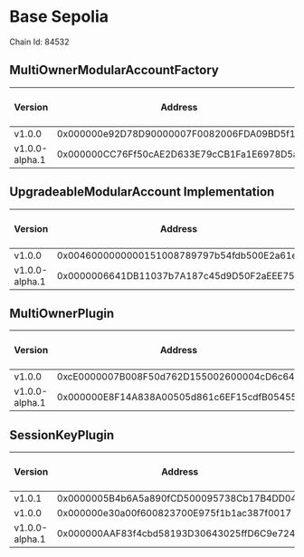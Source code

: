 # Base Sepolia
Chain Id: 84532

## MultiOwnerModularAccountFactory

| Version | Address | Explorer Link | Salt | Deploy Script Run |
| --------------- | ------------------------------------------ | ------------------------------------------------------------------------------------------- | -------------------------------------------------------------------- | ------------------------------------------------------------- |
| v1.0.0          | 0x000000e92D78D90000007F0082006FDA09BD5f11 | [explorer](https://sepolia.basescan.org/address/0x000000e92D78D90000007F0082006FDA09BD5f11) | `0x5db157a188f31855e74efff3`                                         | [run](../../broadcast/Deploy.s.sol/84532/run-1707339039.json) |
| v1.0.0-alpha.1  | 0x000000CC76Ff50cAE2D633E79cCB1Fa1E6978D5a | [explorer](https://sepolia.basescan.org/address/0x000000CC76Ff50cAE2D633E79cCB1Fa1E6978D5a) | `0x4e59b44847b379578588920ca78fbf26c0b4956cf030bee888e68000006b232d` | [run](../../broadcast/Deploy.s.sol/84532/run-1706829406.json) |

## UpgradeableModularAccount Implementation

| Version | Address | Explorer Link | Salt | Deploy Script Run |
| --------------- | ------------------------------------------ | ------------------------------------------------------------------------------------------- | -------------------------------------------------------------------- | ------------------------------------------------------------- |
| v1.0.0          | 0x0046000000000151008789797b54fdb500E2a61e | [explorer](https://sepolia.basescan.org/address/0x0046000000000151008789797b54fdb500E2a61e) | `0x3249843e32cfdd3724630092`                                         | [run](../../broadcast/Deploy.s.sol/84532/run-1707339039.json) |
| v1.0.0-alpha.1  | 0x0000006641DB11037b7A187c45d9D50F2aEEE750 | [explorer](https://sepolia.basescan.org/address/0x0000006641DB11037b7A187c45d9D50F2aEEE750) | `0x4e59b44847b379578588920ca78fbf26c0b4956c94215d344a5800000025f1da` | [run](../../broadcast/Deploy.s.sol/84532/run-1706829406.json) |

## MultiOwnerPlugin

| Version | Address | Explorer Link | Salt | Deploy Script Run |
| --------------- | ------------------------------------------ | ------------------------------------------------------------------------------------------- | -------------------------------------------------------------------- | ------------------------------------------------------------- |
| v1.0.0          | 0xcE0000007B008F50d762D155002600004cD6c647 | [explorer](https://sepolia.basescan.org/address/0xcE0000007B008F50d762D155002600004cD6c647) | `0x9292f6fd68967e13eda2502d`                                         | [run](../../broadcast/Deploy.s.sol/84532/run-1707339039.json) |
| v1.0.0-alpha.1  | 0x000000E8F14A838A00505d861c6EF15cdfB05455 | [explorer](https://sepolia.basescan.org/address/0x000000E8F14A838A00505d861c6EF15cdfB05455) | `0x4e59b44847b379578588920ca78fbf26c0b4956caf82b75fdc696800005a6250` | [run](../../broadcast/Deploy.s.sol/84532/run-1706829406.json) |

## SessionKeyPlugin

| Version | Address | Explorer Link | Salt | Deploy Script Run |
| --------------- | ------------------------------------------ | ------------------------------------------------------------------------------------------- | -------------------------------------------------------------------- | ------------------------------------------------------------- |
| v1.0.1  | 0x0000005B4b6A5a890fCD500095738Cb17B4DD042 | [explorer](https://sepolia.basescan.org/address/0x0000005B4b6A5a890fCD500095738Cb17B4DD042) | `0x4e59b44847b379578588920ca78fbf26c0b4956c018f3281ad658000004223aa` | [run](../../broadcast/Deploy.s.sol/84532/run-1707859676.json) |
| v1.0.0          | 0x000000e30a00f600823700E975f1b1ac387f0017 | [explorer](https://sepolia.basescan.org/address/0x000000e30a00f600823700E975f1b1ac387f0017) | `0x27f40fd3b6cb45339dbcecac`                                         | [run](../../broadcast/Deploy.s.sol/84532/run-1707339039.json) |
| v1.0.0-alpha.1  | 0x000000AAF83f4cbd58193D30643025ffD6C9e724 | [explorer](https://sepolia.basescan.org/address/0x000000AAF83f4cbd58193D30643025ffD6C9e724) | `0x4e59b44847b379578588920ca78fbf26c0b4956cf3b65a380cd6110000b01942` | [run](../../broadcast/Deploy.s.sol/84532/run-1706829406.json) |
